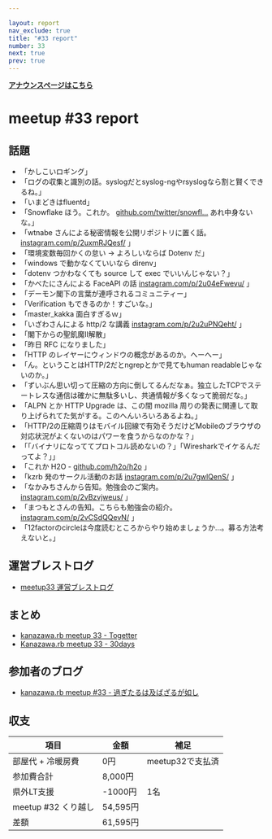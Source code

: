 ```yaml
---

layout: report
nav_exclude: true
title: "#33 report"
number: 33
next: true
prev: true
---
```


<p> <a href="/33/"><strong>アナウンスページはこちら</strong></a></p>

meetup #33 report
==================

話題
----

-   「かしこいロギング」
-   「ログの収集と識別の話。syslogだとsyslog-ngやrsyslogなら割と賢くできるね。」
-   「いまどきはfluentd」
-   「Snowflake ほう。これか。 [github.com/twitter/snowfl…](https://github.com/twitter/snowflake) あれ中身ないな。」
-   「wtnabe さんによる秘密情報を公開リポジトリに置く話。 [instagram.com/p/2uxmRJQesf/](https://instagram.com/p/2uxmRJQesf/) 」
-   「環境変数毎回かくの怠い → よろしいならば Dotenv だ」
-   「windows で動かなくていいなら direnv」
-   「dotenv つかわなくても source して exec でいいんじゃない？」
-   「かべたにさんによる FaceAPI の話 [instagram.com/p/2u04eFwevu/](https://instagram.com/p/2u04eFwevu/) 」
-   「デーモン閣下の言葉が連呼されるコミュニティー」
-   「Verification もできるのか！すごいな。」
-   「master\_kakka 面白すぎるｗ」
-   「いざわさんによる http/2 な講義 [instagram.com/p/2u2uPNQeht/](https://instagram.com/p/2u2uPNQeht/) 」
-   「閣下からの聖飢魔II解散」
-   「昨日 RFC になりました」
-   「HTTP のレイヤーにウィンドウの概念があるのか。へーへー」
-   「ん。ということはHTTP/2だとngrepとかで見てもhuman readableじゃないのか。」
-   「ずいぶん思い切って圧縮の方向に倒してるんだなぁ。独立したTCPでステートレスな通信は確かに無駄多いし、共通情報が多くなって脆弱だな。」
-   「ALPN とか HTTP Upgrade は、この間 mozilla 周りの発表に関連して取り上げられてた気がする。このへんいろいろあるよね。」
-   「HTTP/2の圧縮周りはモバイル回線で有効そうだけどMobileのブラウザの対応状況がよくないのはパワーを食うからなのかな？」
-   「「バイナリになっててプロトコル読めないの？」「Wiresharkでイケるんだってよ？」」
-   「これか H2O - [github.com/h2o/h2o](https://github.com/h2o/h2o) 」
-   「kzrb 発のサークル活動のお話 [instagram.com/p/2u7gwlQenS/](https://instagram.com/p/2u7gwlQenS/) 」
-   「なかみちさんから告知。勉強会のご案内。 [instagram.com/p/2vBzvjweus/](https://instagram.com/p/2vBzvjweus/) 」
-   「まつもとさんの告知。こちらも勉強会の紹介。 [instagram.com/p/2vCSdQQevN/](https://instagram.com/p/2vCSdQQevN/) 」
-   「12factorのcircleは今度読むところからやり始めましょうか…。募る方法考えないと。」

運営ブレストログ
----------------

-   [meetup33 運営ブレストログ](https://github.com/kanazawarb/meetup/wiki/meetup33-%E9%81%8B%E5%96%B6%E3%83%96%E3%83%AC%E3%82%B9%E3%83%88%E3%83%AD%E3%82%B0)

まとめ
------

-   [kanazawa.rb meetup 33 - Togetter](http://togetter.com/li/822646)
-   [Kanazawa.rb meetup 33 - 30days](http://30d.jp/kzrb/23)

参加者のブログ
--------------

-   [kanazawa.rb meetup #33 - 過ぎたるは及ばざるが如し](http://cotton-desu.hatenablog.com/entry/2015/05/20/205623)

収支
----

 | 項目                   | 金額       | 補足               |
 | ---------------------- | ---------- | ------------------ |
 | 部屋代 + 冷暖房費      | 0円        | meetup32で支払済   |
 | 参加費合計             | 8,000円    |                    |
 | 県外LT支援             | -1000円    | 1名                |
 | meetup #32 くり越し    | 54,595円   |                    |
 | 差額                   | 61,595円   |                    |


